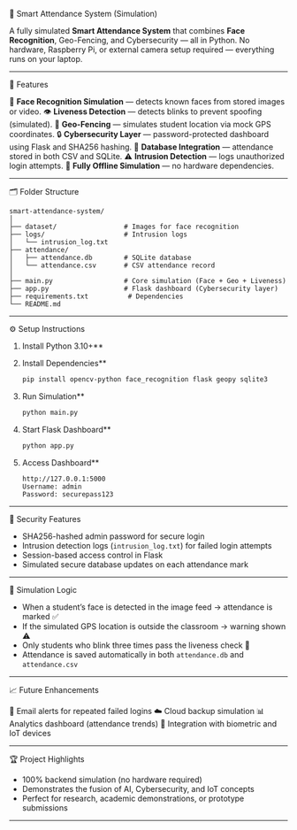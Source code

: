 🧠 Smart Attendance System (Simulation)

A fully simulated **Smart Attendance System** that combines **Face Recognition**, Geo-Fencing, and Cybersecurity — all in Python.
No hardware, Raspberry Pi, or external camera setup required — everything runs on your laptop.

---

🚀 Features

🎥 **Face Recognition Simulation** — detects known faces from stored images or video.
👁️ **Liveness Detection** — detects blinks to prevent spoofing (simulated).
📍 **Geo-Fencing** — simulates student location via mock GPS coordinates.
🔒 **Cybersecurity Layer** — password-protected dashboard using Flask and SHA256 hashing.
🧾 **Database Integration** — attendance stored in both CSV and SQLite.
⚠️ **Intrusion Detection** — logs unauthorized login attempts.
🧠 **Fully Offline Simulation** — no hardware dependencies.

---

🗂 Folder Structure

```
smart-attendance-system/
│
├── dataset/                 # Images for face recognition
├── logs/                    # Intrusion logs
│   └── intrusion_log.txt
├── attendance/
│   ├── attendance.db        # SQLite database
│   └── attendance.csv       # CSV attendance record
│
├── main.py                  # Core simulation (Face + Geo + Liveness)
├── app.py                   # Flask dashboard (Cybersecurity layer)
├── requirements.txt          # Dependencies
└── README.md
```

---

⚙️ Setup Instructions

1. Install Python 3.10+**
2. Install Dependencies**

   ```bash
   pip install opencv-python face_recognition flask geopy sqlite3
   ```
3. Run Simulation**

   ```bash
   python main.py
   ```
4. Start Flask Dashboard**

   ```bash
   python app.py
   ```
5. Access Dashboard**

   ```
   http://127.0.0.1:5000
   Username: admin
   Password: securepass123
   ```

---

🔐 Security Features

* SHA256-hashed admin password for secure login
* Intrusion detection logs (`intrusion_log.txt`) for failed login attempts
* Session-based access control in Flask
* Simulated secure database updates on each attendance mark

---

🧰 Simulation Logic

* When a student’s face is detected in the image feed → attendance is marked ✅
* If the simulated GPS location is outside the classroom → warning shown ⚠️
* Only students who blink three times pass the liveness check 👀
* Attendance is saved automatically in both `attendance.db` and `attendance.csv`

---

📈 Future Enhancements

 🔔 Email alerts for repeated failed logins
 ☁️ Cloud backup simulation
 📊 Analytics dashboard (attendance trends)
 🧩 Integration with biometric and IoT devices

---

🏆 Project Highlights

* 100% backend simulation (no hardware required)
* Demonstrates the fusion of AI, Cybersecurity, and IoT concepts
* Perfect for research, academic demonstrations, or prototype submissions

---

